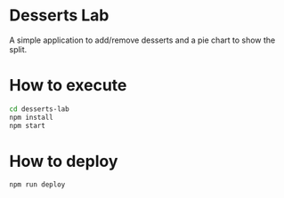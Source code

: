 # Desserts Lab

A simple application to add/remove desserts and a pie chart to show the split.

# How to execute

```sh
cd desserts-lab
npm install
npm start
```

# How to deploy

```sh
npm run deploy
```
